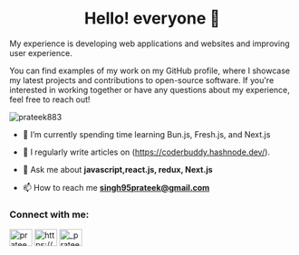 <h1 align="center">Hello! everyone 👋</h1>

<p align="left">My experience is developing web applications and websites and improving user experience.

You can find examples of my work on my GitHub profile, where I showcase my latest projects and contributions to open-source software. If you're interested in working together or have any questions about my experience, feel free to reach out!</p>

<p align="left"> <img src="https://komarev.com/ghpvc/?username=prateek883&label=Profile%20views&color=0e75b6&style=flat" alt="prateek883" /> </p>

- 🌱 I’m currently spending time learning Bun.js, Fresh.js, and Next.js

- 📝 I regularly write articles on (https://coderbuddy.hashnode.dev/).

- 💬 Ask me about **javascript,react.js, redux, Next.js**

- 📫 How to reach me **singh95prateek@gmail.com**

<h3 align="left">Connect with me:</h3>
<p align="left">
<a href="https://twitter.com/prateek85165206" target="blank"><img align="center" src="https://raw.githubusercontent.com/rahuldkjain/github-profile-readme-generator/master/src/images/icons/Social/twitter.svg" alt="prateek85165206" height="30" width="40" /></a>
<a href="https://linkedin.com/in/https://www.linkedin.com/in/prateek-singh-6ab984145/" target="blank"><img align="center" src="https://raw.githubusercontent.com/rahuldkjain/github-profile-readme-generator/master/src/images/icons/Social/linked-in-alt.svg" alt="https://www.linkedin.com/in/prateek-singh-6ab984145/" height="30" width="40" /></a>
<a href="https://instagram.com/_prateek_._singh_" target="blank"><img align="center" src="https://raw.githubusercontent.com/rahuldkjain/github-profile-readme-generator/master/src/images/icons/Social/instagram.svg" alt="_prateek_._singh_" height="30" width="40" /></a>
</p>




